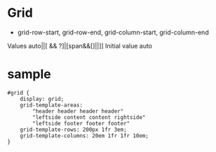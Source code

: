 # Grid

* grid-row-start, grid-row-end, grid-column-start, grid-column-end

Values auto|<custom-ident>|[<integer> && <custom-ident>?]|[span&&[<integer>]||<custom-ident>]]
Initial value auto


# sample
```
#grid {
	display: grid;
	grid-template-areas:
		"header header header header"
		"leftside content content rightside"
		"leftside footer footer footer"
	grid-template-rows: 200px 1fr 3em;
	grid-template-columns: 20em 1fr 1fr 10em;
}